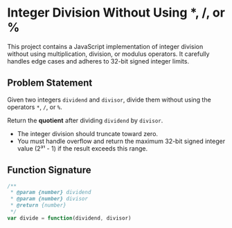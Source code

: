 # Integer Division Without Using *, /, or %

This project contains a JavaScript implementation of integer division without using multiplication, division, or modulus operators. It carefully handles edge cases and adheres to 32-bit signed integer limits.

## Problem Statement

Given two integers `dividend` and `divisor`, divide them without using the operators `*`, `/`, or `%`.

Return the **quotient** after dividing `dividend` by `divisor`.

- The integer division should truncate toward zero.
- You must handle overflow and return the maximum 32-bit signed integer value (2³¹ - 1) if the result exceeds this range.

## Function Signature

```js
/**
 * @param {number} dividend
 * @param {number} divisor
 * @return {number}
 */
var divide = function(dividend, divisor)

